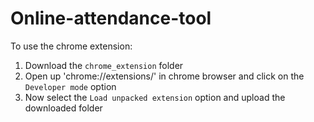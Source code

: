 # Online-attendance-tool

<updated> To use the chrome extension: 
  1) Download the `chrome_extension` folder 
  2) Open up 'chrome://extensions/' in chrome browser and click on the `Developer mode` option
  3) Now select the `Load unpacked extension` option and upload the downloaded folder
